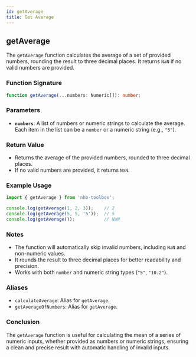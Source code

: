 ```yaml
---
id: getAverage  
title: Get Average  
---
```


## getAverage

The `getAverage` function calculates the average of a set of provided numbers, rounding the result to three decimal places. It returns `NaN` if no valid numbers are provided.

### Function Signature

```typescript
function getAverage(...numbers: Numeric[]): number;
```

### Parameters

- **`numbers`**: A list of numbers or numeric strings to calculate the average. Each item in the list can be a `number` or a numeric string (e.g., `"5"`).

### Return Value

- Returns the average of the provided numbers, rounded to three decimal places.
- If no valid numbers are provided, it returns `NaN`.

### Example Usage

```typescript
import { getAverage } from 'nhb-toolbox';

console.log(getAverage(1, 2, 3));    // 2
console.log(getAverage(5, 5, '5'));  // 5
console.log(getAverage());           // NaN
```

### Notes

- The function will automatically skip invalid numbers, including `NaN` and non-numeric values.
- It rounds the result to three decimal places for better readability and precision.
- Works with both `number` and numeric string types (`"5"`, `"10.2"`).

### Aliases

- `calculateAverage`: Alias for `getAverage`.
- `getAverageOfNumbers`: Alias for `getAverage`.

### Conclusion

The `getAverage` function is useful for calculating the mean of a series of numeric inputs, whether provided as numbers or numeric strings, ensuring a clean and precise result with automatic handling of invalid inputs.
